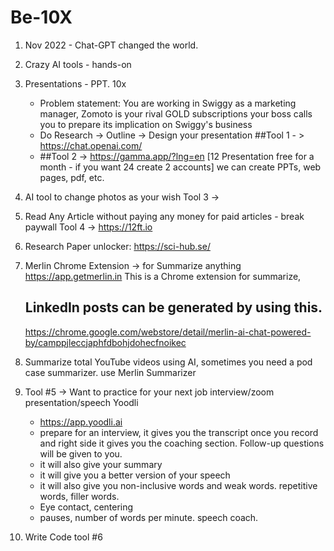# Be-10X
1. Nov 2022 - Chat-GPT changed the world. 
2. Crazy AI tools - hands-on
3. Presentations - PPT. 10x
   * Problem statement: You are working in Swiggy as a marketing manager, Zomoto is your rival GOLD subscriptions your boss calls you to prepare its implication on Swiggy's business
   * Do Research -> Outline -> Design your presentation
     ##Tool 1 - > https://chat.openai.com/
   * ##Tool 2 -> https://gamma.app/?lng=en   [12 Presentation free for a month - if you want 24 create 2 accounts]
     we can create PPTs, web pages, pdf, etc.
4. AI tool to change photos as your wish Tool 3 ->
5. Read Any Article without paying any money for paid articles - break paywall Tool 4 -> https://12ft.io
6. Research Paper unlocker: https://sci-hub.se/
7. Merlin Chrome Extension -> for Summarize anything https://app.getmerlin.in
     This is a Chrome extension for summarize,
   ## LinkedIn posts can be generated by using this.
   https://chrome.google.com/webstore/detail/merlin-ai-chat-powered-by/camppjleccjaphfdbohjdohecfnoikec
8. Summarize total YouTube videos using AI, sometimes you need a pod case summarizer. use Merlin Summarizer
9. Tool #5 -> Want to practice for your next job interview/zoom presentation/speech Yoodli
    - https://app.yoodli.ai
    - prepare for an interview, it gives you the transcript once you record and right side it gives you the coaching section. Follow-up questions will be given to you.
    - it will also give your summary
    - it will give you a better version of your speech
    - it will also give you non-inclusive words and weak words. repetitive words, filler words.
    - Eye contact, centering
    - pauses, number of words per minute. speech coach.
  
10.  Write Code tool #6 
     
